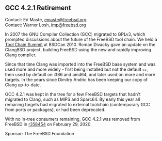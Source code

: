 ## GCC 4.2.1 Retirement ##

Contact: Ed Maste, <emaste@freebsd.org>  
Contact: Warner Losh, <imp@freebsd.org>  

In 2007 the GNU Compiler Collection (GCC) migrated to GPLv3, which
prompted discussions about the future of the FreeBSD tool chain.  We held
a [Tool Chain Summit](https://wiki.freebsd.org/201005ToolchainSummit) at
BSDCan 2010.  Roman Divacky gave an update on the ClangBSD project, building
FreeBSD using the new and rapidly improving Clang compiler.

Since that time Clang was imported into the FreeBSD base system and was used
more and more widely - first being installed but not the default `cc`, then
used by default on i386 and amd64, and later used on more and more targets.
In the years since Dimitry Andric has been keeping our copy of Clang
up-to-date.

GCC 4.2.1 was kept in the tree for a few FreeBSD targets that hadn't migrated
to Clang, such as MIPS and Sparc64.  By early this year all remaning targets
had migrated to external toolchain (contemporary GCC from ports or packages),
or had been deprecated.

With no in-tree consumers remaining, GCC 4.2.1 was removed from FreeBSD in
[r358454](https://svnweb.freebsd.org/changeset/base/358454) on February 29,
2020.

Sponsor: The FreeBSD Foundation  
